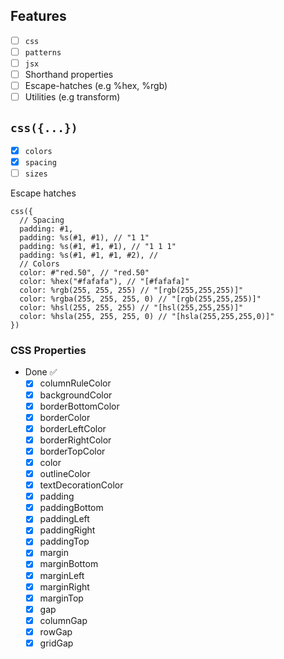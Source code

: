 ## Features

- [ ] `css` 
- [ ] `patterns`
- [ ] `jsx`
- [ ] Shorthand properties
- [ ] Escape-hatches (e.g %hex, %rgb)
- [ ] Utilities (e.g transform)

## `css({...})`
- [x] `colors`
- [x] `spacing`
- [ ] `sizes`

Escape hatches
```rescript
css({
  // Spacing
  padding: #1,
  padding: %s(#1, #1), // "1 1"
  padding: %s(#1, #1, #1), // "1 1 1"
  padding: %s(#1, #1, #1, #2), // 
  // Colors
  color: #"red.50", // "red.50"
  color: %hex("#fafafa"), // "[#fafafa]"
  color: %rgb(255, 255, 255) // "[rgb(255,255,255)]"
  color: %rgba(255, 255, 255, 0) // "[rgb(255,255,255)]"
  color: %hsl(255, 255, 255) // "[hsl(255,255,255)]"
  color: %hsla(255, 255, 255, 0) // "[hsla(255,255,255,0)]"
})
```

### CSS Properties

- Done ✅
  - [x] columnRuleColor
  - [x] backgroundColor
  - [x] borderBottomColor
  - [x] borderColor
  - [x] borderLeftColor
  - [x] borderRightColor
  - [x] borderTopColor
  - [x] color
  - [x] outlineColor
  - [x] textDecorationColor
  - [x] padding
  - [x] paddingBottom
  - [x] paddingLeft
  - [x] paddingRight
  - [x] paddingTop
  - [x] margin
  - [x] marginBottom
  - [x] marginLeft
  - [x] marginRight
  - [x] marginTop
  - [x] gap
  - [x] columnGap
  - [x] rowGap
  - [x] gridGap
